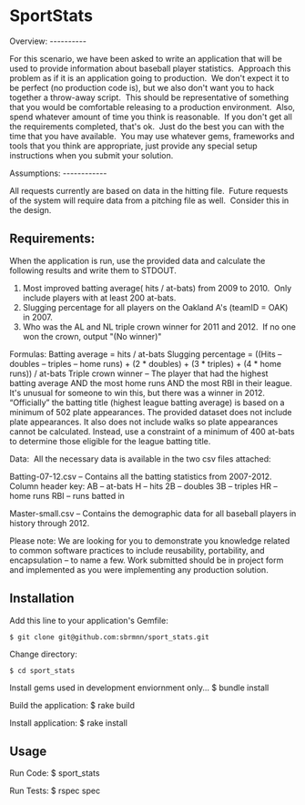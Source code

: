 # SportStats

Overview:
---------- 

  For this scenario, we have been asked to write an application that will be used to provide information about baseball player statistics.  Approach this problem as if it is an application going to production.  We don't expect it to be perfect (no production code is), but we also don't want you to hack together a throw-away script.  This should be representative of something that you would be comfortable releasing to a production environment.  Also, spend whatever amount of time you think is reasonable.  If you don't get all the requirements completed, that's ok.  Just do the best you can with the time that you have available.  You may use whatever gems, frameworks and tools that you think are appropriate, just provide any special setup instructions when you submit your solution.

Assumptions:
------------  

All requests currently are based on data in the hitting file.  Future requests of the system will require data from a pitching file as well.  Consider this in the design.

Requirements:
------------- 

When the application is run, use the provided data and calculate the following results and write them to STDOUT.

1) Most improved batting average( hits / at-bats) from 2009 to 2010.  Only include players with at least 200 at-bats.
2) Slugging percentage for all players on the Oakland A's (teamID = OAK) in 2007. 
3) Who was the AL and NL triple crown winner for 2011 and 2012.  If no one won the crown, output "(No winner)"

Formulas:
Batting average = hits / at-bats
Slugging percentage = ((Hits – doubles – triples – home runs) + (2 * doubles) + (3 * triples) + (4 * home runs)) / at-bats
Triple crown winner – The player that had the highest batting average AND the most home runs AND the most RBI in their league. It's unusual for someone to win this, but there was a winner in 2012. “Officially” the batting title (highest league batting average) is based on a minimum of 502 plate appearances. The provided dataset does not include plate appearances. It also does not include walks so plate appearances cannot be calculated. Instead, use a constraint of a minimum of 400 at-bats to determine those eligible for the league batting title.


Data:  All the necessary data is available in the two csv files attached:

Batting-07-12.csv – Contains all the batting statistics from 2007-2012.  
Column header key:
AB – at-bats
H – hits
2B – doubles
3B – triples
HR – home runs
RBI – runs batted in

Master-small.csv – Contains the demographic data for all baseball players in history through 2012.

Please note: We are looking for you to demonstrate you knowledge related to common software practices to include reusability, portability, and encapsulation – to name a few. Work submitted should be in project form and implemented as you were implementing any production solution.



## Installation

Add this line to your application's Gemfile:

    $ git clone git@github.com:sbrmnn/sport_stats.git

Change directory:

    $ cd sport_stats

Install gems used in development enviornment only...
    $ bundle install

Build the application:
    $ rake build

Install application:
    $ rake install


## Usage

Run Code:
    $ sport_stats

Run Tests:
    $ rspec spec
